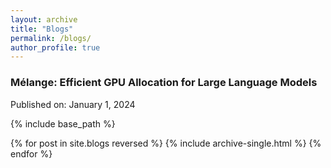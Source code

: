 ```yaml
---
layout: archive
title: "Blogs"
permalink: /blogs/
author_profile: true
---
```


### **Mélange: Efficient GPU Allocation for Large Language Models**
Published on: January 1, 2024  

{% include base_path %}

{% for post in site.blogs reversed %}
  {% include archive-single.html %}
{% endfor %}